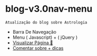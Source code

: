 # blog-v3.0nav-menu
`Atualização do blog sobre Astrologia` 
-  Barra De Navegação
-  Menu ( Javascript) + ( jQuery )
-  [Visualizar Página 📃](https://blogoficialvr.netlify.app)
-  [Comentar sobre + dicas](mailto:victorskw89@gmail.com)
